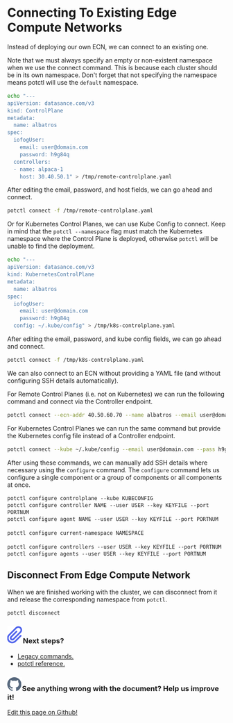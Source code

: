 # Connecting To Existing Edge Compute Networks

Instead of deploying our own ECN, we can connect to an existing one.

Note that we must always specify an empty or non-existent namespace when we use the connect command. This is because each cluster should be in its own namespace. Don't forget that not specifying the namespace means potctl will use the `default` namespace.

```bash
echo "---
apiVersion: datasance.com/v3
kind: ControlPlane
metadata:
  name: albatros
spec:
  iofogUser:
    email: user@domain.com
    password: h9g84q
  controllers:
  - name: alpaca-1
    host: 30.40.50.1" > /tmp/remote-controlplane.yaml
```

After editing the email, password, and host fields, we can go ahead and connect.

```bash
potctl connect -f /tmp/remote-controlplane.yaml
```

Or for Kubernetes Control Planes, we can use Kube Config to connect. Keep in mind that the `potctl --namespace` flag must match the Kubernetes namespace where the Control Plane is deployed, otherwise `potctl` will be unable to find the deployment.

```bash
echo "---
apiVersion: datasance.com/v3
kind: KubernetesControlPlane
metadata:
  name: albatros
spec:
  iofogUser:
    email: user@domain.com
    password: h9g84q
  config: ~/.kube/config" > /tmp/k8s-controlplane.yaml
```

After editing the email, password, and kube config fields, we can go ahead and connect.

```bash
potctl connect -f /tmp/k8s-controlplane.yaml
```

We can also connect to an ECN without providing a YAML file (and without configuring SSH details automatically).

For Remote Control Planes (i.e. not on Kubernetes) we can run the following command and connect via the Controller endpoint.

```bash
potctl connect --ecn-addr 40.50.60.70 --name albatros --email user@domain.com --pass h9g84q
```

For Kubernetes Control Planes we can run the same command but provide the Kubernetes config file instead of a Controller endpoint.

```bash
potctl connect --kube ~/.kube/config --email user@domain.com --pass h9g84q
```

After using these commands, we can manually add SSH details where necessary using the `configure` command. The `configure` command lets us configure a single component or a group of components or all components at once.

```plain
potctl configure controlplane --kube KUBECONFIG
potctl configure controller NAME --user USER --key KEYFILE --port PORTNUM
potctl configure agent NAME --user USER --key KEYFILE --port PORTNUM

potctl configure current-namespace NAMESPACE

potctl configure controllers --user USER --key KEYFILE --port PORTNUM
potctl configure agents --user USER --key KEYFILE --port PORTNUM
```

## Disconnect From Edge Compute Network

When we are finished working with the cluster, we can disconnect from it and release the corresponding namespace from `potctl`.

```bash
potctl disconnect
```

<aside class="notifications note">
  <h3><img src="/images/icos/ico-note.svg" alt=""/>Next steps?</h3>
  <ul>
    <li><a href="../potctl/legacy">Legacy commands.</a></li>
    <li><a href="../reference-potctl/reference-kinds">potctl reference.</a></li>
  </ul>
</aside>

<aside class="notifications contribute">
  <h3><img src="/images/icos/ico-github.svg" alt=""/>See anything wrong with the document? Help us improve it!</h3>
  <a href="https://github.com/Datasance/docs.datasance.com/edit/main/docs/potctl/connect-disconnect.md"
    target="_blank">
    <p>Edit this page on Github!</p>
  </a>
</aside>

